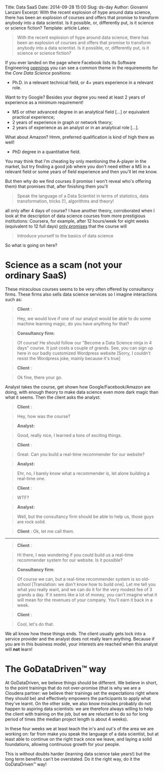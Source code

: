 Title: Data SaaS
Date: 2014-09-28 15:00
Slug: ds-day
Author: Giovanni Lanzani
Excerpt: With the recent explosion of hype around data science, there has been an explosion of courses and offers that promise to transform anybody into a data scientist. Is it possible, or, differently put, is it science or science fiction?
Template: article
Latex:

> With the recent explosion of hype around data science, there has been an explosion of courses and offers that promise to transform anybody into a data scientist. Is it possible, or, differently put, is it science or science fiction?

If you ever landed on the page where Facebook lists its Software Engineering
[openings](https://www.facebook.com/careers/department?dept=engineering) you can see a
common theme in the requirements for the *Core Data Science* positions:

* Ph.D. in a relevant technical field, or 4+ years experience in a relevant role.

Want to try Google? Besides your degree you need at least 2 years of experience as a minimum
requirement!

* MS or other advanced degree in an analytical field [...] or equivalent practical experience;
* 2 years of experience in graph or network theory;
* 2 years of experience as an analyst or in an analytical role [...].

What about Amazon? Hmm, preferred qualification is kind of high there as well!

* PhD degree in a quantitative field.

You may think that I'm cheating by only mentioning the A-player in the market, but try finding a
good job where you don't need either a MS in a relevant field or some years of field experience and
then you'll let me know.

But then why do we find courses (I promise I won't reveal who's offering them) that promises that,
after finishing them you'll

> Speak the language of a Data Scientist in terms of statistics, data transformation, tricks (!),
> algorithms and theory!

all only after 4 days of course? I have another theory, corroborated when I look at the
description of data science courses from more prestigious institutions:
Coursera, for example, after 12 hours/week for eight weeks (equivalent to 12 full days)
[only promises][promise] that the course will

> Introduce yourself to the basics of data science

So what is going on here?

# Science as a scam (not your ordinary SaaS)

These miraculous courses seems to be very often offered by consultancy firms. These firms also sells data science services so I imagine interactions such as:

> **Client** : 

> Hey, we would love if one of our analyst would be able to do some machine learning magic, do you have anything for that?

> **Consultancy firm:**

> Of course! He should follow our "Become a Data Science ninja in 4 days" course. It just costs a couple of grands. See, you can sign up here in our badly customized Wordpress website [Sorry, I couldn't resist the Wordpress joke, mainly because it's true]

> **Client** : 

> Ok fine, there your go.

Analyst takes the course, get shown how Google/Facebook/Amazon are doing, with enough theory to
make data science even more dark magic than what it seems. Then the client asks the analyst:

> **Client** : 

> Hey, how was the course?

> **Analyst:**

> Good, really nice, I learned a tons of exciting things.

> **Client** : 

> Great. Can you build a real-time recommender for our website?

> **Analyst:**

> Ehr, no, I barely know what a recommender is, let alone building a real-time one.

> **Client** : 

> WTF?

> **Analyst:**

> Well, but the consultancy firm should be able to help us, those guys are rock solid.

> **Client** : Ok, let me call them.

---

> **Client** : 

> Hi there, I was wondering if you could build us a real-time recommender system for our website. Is it possible?

> **Consultancy firm**: 

> Of course we can, but a real-time recommender system is so old-school [Translation: we don't know how to build one]. Let me tell you what you really want, and we can do it for the very modest fee of 3 grands a day. If it seems like a lot of money, you can't imagine what it will mean for the revenues of your company. You'll earn it back in a week.

> **Client** : 

> Cool, let's do that.

We all know how these things ends. The client usually gets lock into a service provider and the
analyst does not really learn anything. Because if you are in this business model, your interests
are reached when this analyst will **not** learn!

# The GoDataDriven™ way

At GoDataDriven, we believe things should be different. We believe in short, to the point trainings
that do not over-promise (that is why we are a Cloudera partner: we believe their trainings set the
expectations right where they should be) and effectively empowers the participants to apply what
they've learnt. On the other side, we also know miracles probably do not happen to aspiring data
scientists: we are therefore always willing to help the client with training on the job, but we are
reluctant to do so for long period of times (the median project length is about 4 weeks).

In these four weeks we at least teach the in's and out's of the area we are working on: far from
make you speak the language of a data scientist, but at least able to continue on the right track
once we leave, and laying a solid foundations, allowing continuous growth for your people.

This is without doubts harder (learning data science take years!) but the long term benefits can't
be overstated. Do it the right way, do it the GoDataDriven™ way!

[promise]: https://www.coursera.org/course/datasci
